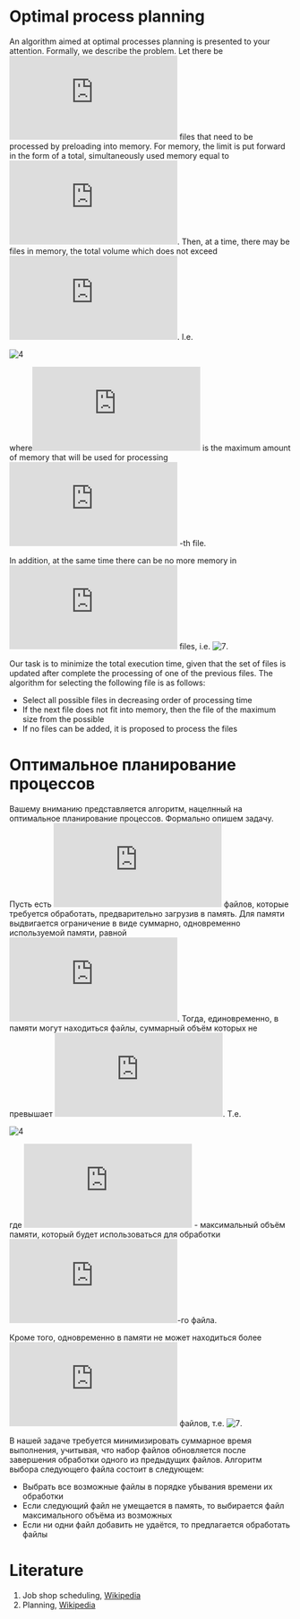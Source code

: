 # Optimal process planning

An algorithm aimed at optimal processes planning is presented to your attention. Formally, we describe the problem.
Let there be ![1](https://latex.codecogs.com/svg.latex?n) files that need to be processed by preloading into
memory. For memory, the limit is put forward in the form of a total, simultaneously used memory equal to
![2](https://latex.codecogs.com/svg.latex?M). Then, at a time, there may be files in memory, the total volume
which does not exceed ![3](https://latex.codecogs.com/svg.latex?M). I.e.

![4](https://latex.codecogs.com/svg.latex?\sum\limits_{i%20\in%20\text{Memory}}%20m_i%20\leq%20M)

where![5](https://latex.codecogs.com/svg.latex?m_i) is the maximum amount of memory that will be used for processing
![7](https://latex.codecogs.com/svg.latex?i) -th file.

In addition, at the same time there can be no more memory in ![6](https://latex.codecogs.com/svg.latex?C) files, i.e.
![7](https://latex.codecogs.com/svg.latex?|\text{Memory}%20|%20\leq%20C).

Our task is to minimize the total execution time, given that the set of files is updated after complete the processing 
of one of the previous files. The algorithm for selecting the following file is as follows:

* Select all possible files in decreasing order of processing time
* If the next file does not fit into memory, then the file of the maximum size from the possible
* If no files can be added, it is proposed to process the files

# Оптимальное планирование процессов

Вашему вниманию представляется алгоритм, нацелнный на оптимальное планирование процессов. Формально опишем задачу. 
Пусть есть ![1](https://latex.codecogs.com/svg.latex?n) файлов, которые требуется обработать, предварительно загрузив в
память. Для памяти выдвигается ограничение в виде суммарно, одновременно используемой памяти, равной 
![2](https://latex.codecogs.com/svg.latex?M). Тогда, единовременно, в памяти могут находиться файлы, суммарный объём 
которых не превышает ![3](https://latex.codecogs.com/svg.latex?M). Т.е. 

![4](https://latex.codecogs.com/svg.latex?\sum\limits_{i%20\in%20\text{Memory}}m_i\leq%20M)

где ![5](https://latex.codecogs.com/svg.latex?m_i) - максимальный объём памяти, который будет использоваться для обработки
![7](https://latex.codecogs.com/svg.latex?i)-го файла. 

Кроме того, одновременно в памяти не может находиться более ![6](https://latex.codecogs.com/svg.latex?C) файлов, т.е.
![7](https://latex.codecogs.com/svg.latex?|\text{Memory}|\leq%20C). 

В нашей задаче требуется минимизировать суммарное время выполнения, учитывая, что набор файлов обновляется после 
завершения обработки одного из предыдущих файлов. Алгоритм выбора следующего файла состоит в следующем:

* Выбрать все возможные файлы в порядке убывания времени их обработки
* Если следующий файл не умещается в память, то выбирается файл максимального объёма из возможных
* Если ни одни файл добавить не удаётся, то предлагается обработать файлы 

# Literature
1. Job shop scheduling, [Wikipedia](https://en.wikipedia.org/wiki/Job_shop_scheduling)
2. Planning, [Wikipedia](https://en.wikipedia.org/wiki/Planning)
